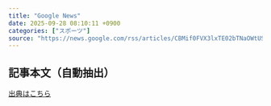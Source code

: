 ```yaml
---
title: "Google News"
date: 2025-09-28 08:10:11 +0900
categories: ["スポーツ"]
source: "https://news.google.com/rss/articles/CBMif0FVX3lxTE02bTNaOWtUSlFUVzlyTHMxb1RySDJON2NWUWk5V3NhMDBGRWJKUnpaR2tXLUpTdjRkOE9BM0M5cE9kUkU3RXV2LWVtWThVWEw3ZEdDVVpIYUtQOUNwejBKXzJZRFJHRmxsWFZIa0xnVlFXZWYzbEplekZJME9vV0k?oc=5"
---
```


## 記事本文（自動抽出）
<body class="y0K44d EA71Tc" id="readabilityBody"></body>

[出典はこちら](https://news.google.com/rss/articles/CBMif0FVX3lxTE02bTNaOWtUSlFUVzlyTHMxb1RySDJON2NWUWk5V3NhMDBGRWJKUnpaR2tXLUpTdjRkOE9BM0M5cE9kUkU3RXV2LWVtWThVWEw3ZEdDVVpIYUtQOUNwejBKXzJZRFJHRmxsWFZIa0xnVlFXZWYzbEplekZJME9vV0k?oc=5)
